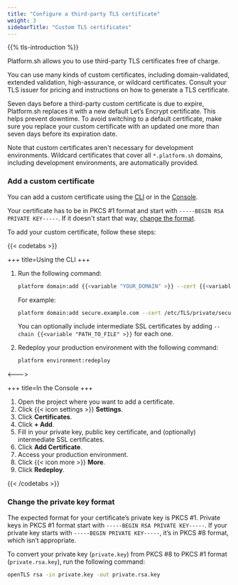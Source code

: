 ```yaml
---
title: "Configure a third-party TLS certificate"
weight: 3
sidebarTitle: "Custom TLS certificates"
---
```


{{% tls-introduction %}}

Platform.sh allows you to use third-party TLS certificates free of charge.

You can use many kinds of custom certificates, including domain-validated, extended validation, high-assurance, or wildcard certificates.
Consult your TLS issuer for pricing and instructions on how to generate a TLS certificate.

Seven days before a third-party custom certificate is due to expire,
Platform.sh replaces it with a new default Let’s Encrypt certificate.
This helps prevent downtime.
To avoid switching to a default certificate,
make sure you replace your custom certificate with an updated one
more than seven days before its expiration date.

Note that custom certificates aren't necessary for development environments.
Wildcard certificates that cover all `*.platform.sh` domains, including development environments, are automatically provided.

### Add a custom certificate

You can add a custom certificate using the [CLI](../../administration/cli/_index.md) or in the [Console](../../administration/web/_index.md).

Your certificate has to be in PKCS #1 format and start with `-----BEGIN RSA PRIVATE KEY-----`.
If it doesn't start that way, [change the format](#change-the-private-key-format).

To add your custom certificate, follow these steps:

{{< codetabs >}}

+++
title=Using the CLI
+++

1. Run the following command:

   ```bash
   platform domain:add {{<variable "YOUR_DOMAIN" >}} --cert {{<variable "PATH_TO_CERTIFICATE_FILE" >}} --key {{<variable "PATH_TO_PRIVATE_KEY_FILE" >}}
   ```

   For example:

   ```bash
   platform domain:add secure.example.com --cert /etc/TLS/private/secure-example-com.crt --key /etc/TLS/private/secure-example-com.key
   ```

   You can optionally include intermediate SSL certificates by adding <code>&hyphen;&hyphen;chain {{<variable "PATH_TO_FILE" >}}</code> for each one.

2. Redeploy your production environment with the following command:

   ```bash
   platform environment:redeploy
   ```

<--->

+++
title=In the Console
+++

1. Open the project where you want to add a certificate.
2. Click {{< icon settings >}} **Settings**.
3. Click **Certificates**.
4. Click **+ Add**.
5. Fill in your private key, public key certificate, and (optionally) intermediate SSL certificates.
6. Click **Add Certificate**.
7. Access your production environment.
8. Click {{< icon more >}} **More**.
9. Click **Redeploy**.

{{< /codetabs >}}

### Change the private key format

The expected format for your certificate’s private key is PKCS #1.
Private keys in PKCS #1 format start with `-----BEGIN RSA PRIVATE KEY-----`.
If your private key starts with `-----BEGIN PRIVATE KEY-----`, it’s in PKCS #8 format, which isn’t appropriate.

To convert your private key (`private.key`) from PKCS #8 to PKCS #1 format (`private.rsa.key`), run the following command:

```bash
openTLS rsa -in private.key -out private.rsa.key
```

